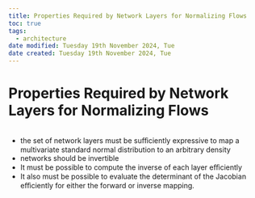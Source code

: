 ```yaml
---
title: Properties Required by Network Layers for Normalizing Flows
toc: true
tags:
  - architecture
date modified: Tuesday 19th November 2024, Tue
date created: Tuesday 19th November 2024, Tue
---
```


# Properties Required by Network Layers for Normalizing Flows
```toc
```
- the set of network layers must be suﬀiciently expressive to map a multivariate standard normal distribution to an arbitrary density
- networks should be invertible
- It must be possible to compute the inverse of each layer eﬀiciently
-  It also must be possible to evaluate the determinant of the Jacobian eﬀiciently for either the forward or inverse mapping.